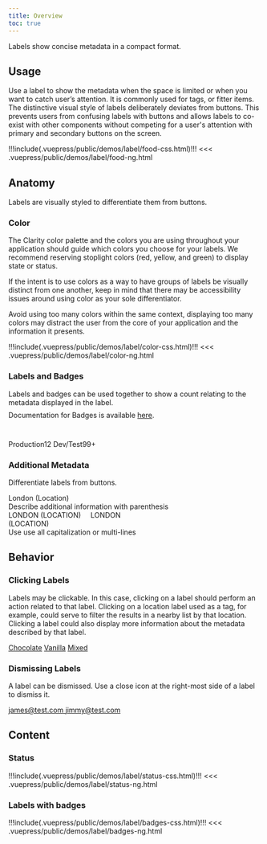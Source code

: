 ```yaml
---
title: Overview
toc: true
---
```


Labels show concise metadata in a compact format.

## Usage

Use a label to show the metadata when the space is limited or when you want to catch user’s attention. It is commonly used for tags, or fitter items.
The distinctive visual style of labels deliberately deviates from buttons. This prevents users from confusing labels with buttons and allows labels to co-exist with other components without competing for a user's attention with primary and secondary buttons on the screen.

<doc-demo>
!!!include(.vuepress/public/demos/label/food-css.html)!!!
</doc-demo>

<doc-code>
<<< .vuepress/public/demos/label/food-ng.html
</doc-code>

## Anatomy

Labels are visually styled to differentiate them from buttons.

### Color

The Clarity color palette and the colors you are using throughout your application should guide which colors you choose for your labels. We recommend reserving stoplight colors (red, yellow, and green) to display state or status.

If the intent is to use colors as a way to have groups of labels be visually distinct from one another, keep in mind that there may be accessibility issues around using color as your sole differentiator.

Avoid using too many colors within the same context, displaying too many colors may distract the user from the core of your application and the information it presents.

<doc-demo>
!!!include(.vuepress/public/demos/label/color-css.html)!!!
</doc-demo>

<doc-code>
<<< .vuepress/public/demos/label/color-ng.html
</doc-code>

### Labels and Badges

<div class="clr-row">
<div class="clr-col">
<div style="height: 100px">
<div>Labels and badges can be used together to show a count relating to the metadata displayed in the label.</div>
<div style="padding-top: 0.5rem">Documentation for Badges is available <a href="/components/badge">here</a>.</div>
</div>
</div>
<div class="clr-col">
<DocInset height="100">
<div>
<span class="label label-light-blue">Production<span class="badge badge-light-blue">12</span></span>
<span class="label label-light-blue">Dev/Test<span class="badge badge-light-blue">99+</span></span>
</div>
</DocInset>
</div>
</div>

### Additional Metadata

Differentiate labels from buttons.

<div class="clr-row">

<div class="clr-col-sm-12 clr-col-lg-6 doc-do">
<div class="doc-example"><span class="label label-orange">London (Location)</span></div>
Describe additional information with parenthesis
</div>

<div class="clr-col-sm-12 clr-col-lg-6 doc-dont">
<div class="doc-example"><span class="label label-purple">LONDON (LOCATION)</span>
<span style="padding: 15px; text-align: center" class="label label-purple">LONDON <br/>(LOCATION)</span></div>
Use use all capitalization or multi-lines
</div>

</div>

## Behavior

### Clicking Labels

<div class="clr-row">
<div class="clr-col">

Labels may be clickable. In this case, clicking on a label should perform an action related to that label. Clicking on a location label used as a tag, for example, could serve to filter the results in a nearby list by that location. Clicking a label could also display more information about the metadata described by that label.

</div>
<div class="clr-col">

<div class="doc-wrapper" cds-layout="m-t:lg">
<a href="javascript://" class="label label-purple clickable">Chocolate</a>
<a href="javascript://" class="label label-purple clickable">Vanilla</a>
<a href="javascript://" class="label label-purple clickable">Mixed</a>
</div>

</div>
</div>

### Dismissing Labels

<div class="clr-row">
<div class="clr-col">

A label can be dismissed. Use a close icon at the right-most side of a label to dismiss it.

</div>
<div class="clr-col">
<div class="doc-wrapper" cds-layout="m-t:lg">
<a href="javascript://" class="label label-blue clickable">james@test.com <clr-icon shape="close"></clr-icon></a>
<a href="javascript://" class="label label-blue clickable">jimmy@test.com <clr-icon shape="close"></clr-icon></a>
</div>
</div>
</div>

## Content

### Status

<doc-demo>
!!!include(.vuepress/public/demos/label/status-css.html)!!!
</doc-demo>

<doc-code>
<<< .vuepress/public/demos/label/status-ng.html
</doc-code>

### Labels with badges

<doc-demo>
!!!include(.vuepress/public/demos/label/badges-css.html)!!!
</doc-demo>

<doc-code>
<<< .vuepress/public/demos/label/badges-ng.html
</doc-code>
